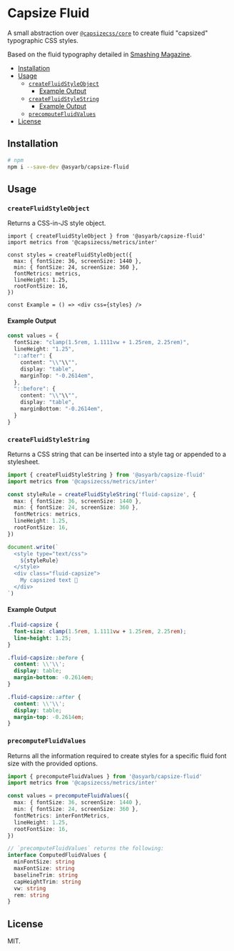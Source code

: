 # Capsize Fluid <!-- omit in toc -->

A small abstraction over
[`@capsizecss/core`](https://github.com/seek-oss/capsize) to create fluid
"capsized" typographic CSS styles.

Based on the fluid typography detailed in
[Smashing Magazine](https://www.smashingmagazine.com/2022/01/modern-fluid-typography-css-clamp/).

- [Installation](#installation)
- [Usage](#usage)
  - [`createFluidStyleObject`](#createfluidstyleobject)
    - [Example Output](#example-output)
  - [`createFluidStyleString`](#createfluidstylestring)
    - [Example Output](#example-output-1)
  - [`precomputeFluidValues`](#precomputefluidvalues)
- [License](#license)

## Installation

```bash
# npm
npm i --save-dev @asyarb/capsize-fluid
```

## Usage

### `createFluidStyleObject`

Returns a CSS-in-JS style object.

```tsx
import { createFluidStyleObject } from '@asyarb/capsize-fluid'
import metrics from '@capsizecss/metrics/inter'

const styles = createFluidStyleObject({
  max: { fontSize: 36, screenSize: 1440 },
  min: { fontSize: 24, screenSize: 360 },
  fontMetrics: metrics,
  lineHeight: 1.25,
  rootFontSize: 16,
})

const Example = () => <div css={styles} />
```

#### Example Output

```ts
const values = {
  fontSize: "clamp(1.5rem, 1.1111vw + 1.25rem, 2.25rem)",
  lineHeight: "1.25",
  "::after": {
    content: "\\"\\"",
    display: "table",
    marginTop: "-0.2614em",
  },
  "::before": {
    content: "\\"\\"",
    display: "table",
    marginBottom: "-0.2614em",
  }
}
```

### `createFluidStyleString`

Returns a CSS string that can be inserted into a style tag or appended to a
stylesheet.

```ts
import { createFluidStyleString } from '@asyarb/capsize-fluid'
import metrics from '@capsizecss/metrics/inter'

const styleRule = createFluidStyleString('fluid-capsize', {
  max: { fontSize: 36, screenSize: 1440 },
  min: { fontSize: 24, screenSize: 360 },
  fontMetrics: metrics,
  lineHeight: 1.25,
  rootFontSize: 16,
})

document.write(`
  <style type="text/css">
    ${styleRule}
  </style>
  <div class="fluid-capsize">
    My capsized text 🛶
  </div>
`)
```

#### Example Output

```css
.fluid-capsize {
  font-size: clamp(1.5rem, 1.1111vw + 1.25rem, 2.25rem);
  line-height: 1.25;
}

.fluid-capsize::before {
  content: \\'\\';
  display: table;
  margin-bottom: -0.2614em;
}

.fluid-capsize::after {
  content: \\'\\';
  display: table;
  margin-top: -0.2614em;
}
```

### `precomputeFluidValues`

Returns all the information required to create styles for a specific fluid font
size with the provided options.

```ts
import { precomputeFluidValues } from '@asyarb/capsize-fluid'
import metrics from '@capsizecss/metrics/inter'

const values = precomputeFluidValues({
  max: { fontSize: 36, screenSize: 1440 },
  min: { fontSize: 24, screenSize: 360 },
  fontMetrics: interFontMetrics,
  lineHeight: 1.25,
  rootFontSize: 16,
})

// `precomputeFluidValues` returns the following:
interface ComputedFluidValues {
  minFontSize: string
  maxFontSize: string
  baselineTrim: string
  capHeightTrim: string
  vw: string
  rem: string
}
```

## License

MIT.
